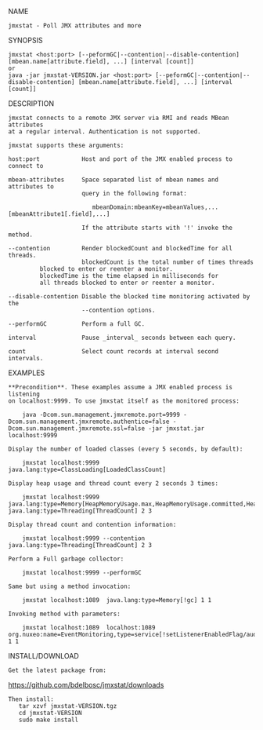 NAME

    jmxstat - Poll JMX attributes and more

SYNOPSIS

    jmxstat <host:port> [--peformGC|--contention|--disable-contention] [mbean.name[attribute.field], ...] [interval [count]] 
    or 
    java -jar jmxstat-VERSION.jar <host:port> [--peformGC|--contention|--disable-contention] [mbean.name[attribute.field], ...] [interval [count]]

DESCRIPTION

    jmxstat connects to a remote JMX server via RMI and reads MBean attributes
    at a regular interval. Authentication is not supported.
    
    jmxstat supports these arguments:
    
    host:port            Host and port of the JMX enabled process to connect to
    
    mbean-attributes     Space separated list of mbean names and attributes to
                         query in the following format:
    
                            mbeanDomain:mbeanKey=mbeanValues,...[mbeanAttribute1[.field],...]
                         
                         If the attribute starts with '!' invoke the method.

    --contention         Render blockedCount and blockedTime for all threads.
                         blockedCount is the total number of times threads
			 blocked to enter or reenter a monitor.
			 blockedTime is the time elapsed in milliseconds for
			 all threads blocked to enter or reenter a monitor.

    --disable-contention Disable the blocked time monitoring activated by the 
                         --contention options.

    --performGC          Perform a full GC.

    interval             Pause _interval_ seconds between each query.

    count                Select count records at interval second intervals.

EXAMPLES

    **Precondition**. These examples assume a JMX enabled process is listening
    on localhost:9999. To use jmxstat itself as the monitored process:
    
        java -Dcom.sun.management.jmxremote.port=9999 -Dcom.sun.management.jmxremote.authentice=false -Dcom.sun.management.jmxremote.ssl=false -jar jmxstat.jar localhost:9999

    Display the number of loaded classes (every 5 seconds, by default):
    
        jmxstat localhost:9999 java.lang:type=ClassLoading[LoadedClassCount]
    
    Display heap usage and thread count every 2 seconds 3 times:
    
        jmxstat localhost:9999 java.lang:type=Memory[HeapMemoryUsage.max,HeapMemoryUsage.committed,HeapMemoryUsage.used] java.lang:type=Threading[ThreadCount] 2 3

    Display thread count and contention information:

       	jmxstat localhost:9999 --contention java.lang:type=Threading[ThreadCount] 2 3
 
    Perform a Full garbage collector:

        jmxstat localhost:9999 --performGC

    Same but using a method invocation:

        jmxstat localhost:1089  java.lang:type=Memory[!gc] 1 1

    Invoking method with parameters:

        jmxstat localhost:1089  localhost:1089  org.nuxeo:name=EventMonitoring,type=service[!setListenerEnabledFlag/auditLoggerListener/false] 1 1


INSTALL/DOWNLOAD

    Get the latest package from: 
<https://github.com/bdelbosc/jmxstat/downloads>
 
    Then install:
       tar xzvf jmxstat-VERSION.tgz
       cd jmxstat-VERSION
       sudo make install
